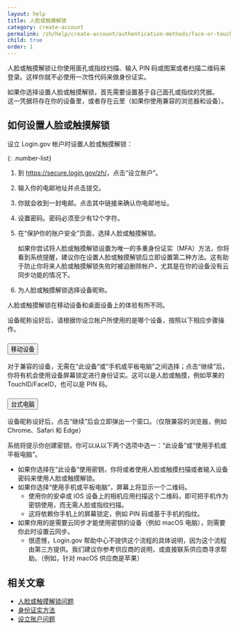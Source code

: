 ```yaml
---
layout: help
title: 人脸或触摸解锁
category: create-account
permalink: /zh/help/create-account/authentication-methods/face-or-touch-unlock/
child: true
order: 1
---
```


人脸或触摸解锁让你使用面孔或指纹扫描、输入 PIN 码或图案或者扫描二维码来登录。这样你就不必使用一次性代码来做身份证实。

如果你选择设置人脸或触摸解锁，首先需要设置基于自己面孔或指纹的凭据。  
这一凭据将存在你的设备里，或者存在云里（如果你使用兼容的浏览器和设备）。

## 如何设置人脸或触摸解锁

设立 Login.gov 帐户时设置人脸或触摸解锁：

{: .number-list}

1. 到 <https://secure.login.gov/zh/>，点击“设立账户”。

2. 输入你的电邮地址并点击提交。

3. 你就会收到一封电邮。点击其中链接来确认你电邮地址。

4. 设置密码。密码必须至少有12个字符。

5. 在“保护你的账户安全”页面，选择人脸或触摸解锁。

   如果你尝试将人脸或触摸解锁设置为唯一的多重身份证实（MFA）方法，你将看到系统提醒，建议你在设置人脸或触摸解锁后立即设置第二种方法。这有助于防止你将来人脸或触摸解锁失败时被迫删除帐户，尤其是在你的设备没有云同步功能的情况下。

6. 为人脸或触摸解锁选择设备昵称。

人脸或触摸解锁在移动设备和桌面设备上的体验有所不同。

设备昵称设好后，请根据你设立帐户所使用的是哪个设备，按照以下相应步骤操作。

<div class="usa-accordion usa-accordion--bordered margin-y-4">
  <h3 class="usa-accordion__heading">
    <button
      type="button"
      class="usa-accordion__button"
      aria-expanded="false"
      aria-controls="b-a1"
    >
      移动设备
    </button>
  </h3>
  <div id="b-a1" class="usa-accordion__content usa-prose">
    <p>
      对于兼容的设备，无需在“此设备”或“手机或平板电脑”之间选择；点击“继续”后，你将有机会使用设备屏幕锁定进行身份证实。这可以是人脸或触摸，例如苹果的 TouchID/FaceID，也可以是 PIN 码。
    </p>
  </div>
</div>

<div class="usa-accordion usa-accordion--bordered margin-y-4">
  <h3 class="usa-accordion__heading">
    <button
      type="button"
      class="usa-accordion__button"
      aria-expanded="false"
      aria-controls="b-a2"
    >
      台式电脑
    </button>
  </h3>
  <div id="b-a2" class="usa-accordion__content usa-prose">
    <p>
      设备昵称设好后，点击“继续”后会立即弹出一个窗口。（仅限兼容的浏览器，例如 Chrome、Safari 和 Edge）
    </p>
    <p>
      系统将提示你创建密钥，你可以从以下两个选项中选一：“此设备”或“使用手机或平板电脑”。
    </p>
    <ul>
      <li>
        如果你选择在“此设备”使用密钥，你将或者使用人脸或触摸扫描或者输入设备密码来使用人脸或触摸解锁。
      </li>
      <li>
        如果你选择“使用手机或平板电脑”，屏幕上将显示一个二维码。
        <ul>
          <li>
            使用你的安卓或 iOS 设备上的相机应用扫描这个二维码，即可把手机作为密钥使用，而无需人脸或指纹扫描。
          </li>
          <li>
            这将依赖你手机上的屏幕锁定，例如 PIN 码或基于手机的指纹。
          </li>
        </ul>
      </li>
      <li>
        如果你用的是需要云同步才能使用密钥的设备（例如 macOS 电脑），则需要你此时设置云同步。
        <ul>
          <li>
            很遗憾，Login.gov 帮助中心不提供这个流程的具体说明，因为这个流程由第三方提供。我们建议你参考供应商的说明，或直接联系供应商寻求帮助。（例如，针对 macOS 供应商是苹果）
          </li>
        </ul>
      </li>
    </ul>
  </div>
</div>


## 相关文章

* [人脸或触摸解锁问题](/zh/help/trouble-signing-in/authentication/face-and-touch-unlock/)
* [身份证实方法](/zh/help/create-account/authentication-methods/)
* [设立账户问题](/zh/help/create-account/issues-creating-an-account/)
